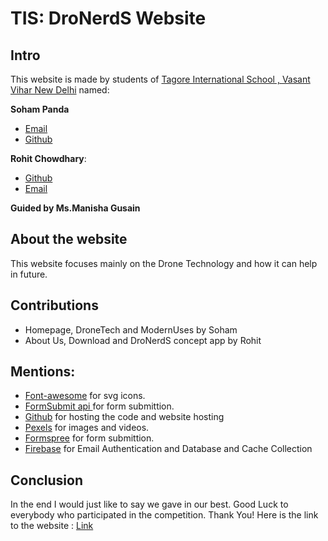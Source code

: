 # TIS: DroNerdS Website
## Intro
This website is made by students of [Tagore International School , Vasant Vihar New Delhi](https://tagoreint.com/vv/V2.0/)  named:

**Soham Panda**
 - [Email](https://cutt.ly/evOXlfa)
 - [Github](https://github.com/SohamPanda345)

**Rohit Chowdhary**:

 - [Github](https://github.com/avacadox21)
 - [Email](https://cutt.ly/DvYXEvC)

 
 
 
 **Guided by  Ms.Manisha Gusain** 


## About the website 

This website focuses mainly on the Drone Technology and how it can help in future.

## Contributions
- Homepage, DroneTech and ModernUses by Soham
- About Us, Download and DroNerdS concept app by Rohit



## Mentions:
- [Font-awesome](https://fontawesome.com/) for svg icons.
- [FormSubmit api ](https://formsubmit.co/) for form submittion.
- [Github](github.com) for hosting the code and website hosting
- [Pexels](https://www.pexels.com/) for images and videos.
- [Formspree](https://formspree.io/) for form submittion.
- [Firebase](https://firebase.google.com/) for Email Authentication and Database and Cache Collection




## Conclusion
In the end I would just like to say we gave in our best. Good Luck to everybody who participated in the competition. 
Thank You!
Here is the link to the website : [Link](https://sohampanda345.github.io/DroNerdS/Drone%20Technology/index.html)
